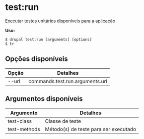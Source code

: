 # test:run
Executar testes unitários disponíveis para a aplicação

**Uso:**
```
$ drupal test:run [arguments] [options]
$ tr  
```

## Opções disponíveis
Opção | Detalhes
-------|-------------
--url | commands.test.run.arguments.url

## Argumentos disponíveis
Argumento | Detalhes
---------|-------------
test-class | Classe de teste
test-methods | Método(s) de teste para ser executado
